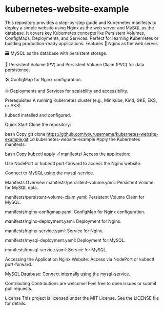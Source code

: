 # kubernetes-website-example
This repository provides a step-by-step guide and Kubernetes manifests to deploy a simple website using Nginx as the web server and MySQL as the database. It covers key Kubernetes concepts like Persistent Volumes, ConfigMaps, Deployments, and Services. Perfect for learning Kubernetes or building production-ready applications.
Features
🚀 Nginx as the web server.

🗃️ MySQL as the database with persistent storage.

📁 Persistent Volume (PV) and Persistent Volume Claim (PVC) for data persistence.

🛠️ ConfigMap for Nginx configuration.

⚙️ Deployments and Services for scalability and accessibility.

Prerequisites
A running Kubernetes cluster (e.g., Minikube, Kind, GKE, EKS, or AKS).

kubectl installed and configured.

Quick Start
Clone the repository:

bash
Copy
git clone https://github.com/yourusername/kubernetes-website-example.git
cd kubernetes-website-example
Apply the Kubernetes manifests:

bash
Copy
kubectl apply -f manifests/
Access the application:

Use NodePort or kubectl port-forward to access the Nginx website.

Connect to MySQL using the mysql-service.

Manifests Overview
manifests/persistent-volume.yaml: Persistent Volume for MySQL data.

manifests/persistent-volume-claim.yaml: Persistent Volume Claim for MySQL.

manifests/nginx-configmap.yaml: ConfigMap for Nginx configuration.

manifests/nginx-deployment.yaml: Deployment for Nginx.

manifests/nginx-service.yaml: Service for Nginx.

manifests/mysql-deployment.yaml: Deployment for MySQL.

manifests/mysql-service.yaml: Service for MySQL.

Accessing the Application
Nginx Website: Access via NodePort or kubectl port-forward.

MySQL Database: Connect internally using the mysql-service.

Contributing
Contributions are welcome! Feel free to open issues or submit pull requests.

License
This project is licensed under the MIT License. See the LICENSE file for details.
